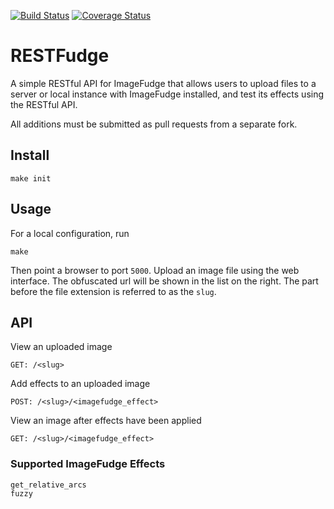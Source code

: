 [![Build Status](https://travis-ci.org/konstantinfarrell/RESTFudge.svg?branch=master)](https://travis-ci.org/konstantinfarrell/RESTFudge)
[![Coverage Status](https://coveralls.io/repos/github/konstantinfarrell/RESTFudge/badge.svg?branch=master)](https://coveralls.io/github/konstantinfarrell/RESTFudge?branch=master)

# RESTFudge

A simple RESTful API for ImageFudge that allows users to upload
files to a server or local instance with ImageFudge installed, and
test its effects using the RESTful API.

All additions must be submitted as pull requests from a separate fork.

## Install

    make init

## Usage

For a local configuration, run

    make

Then point a browser to port `5000`.
Upload an image file using the web interface.
The obfuscated url will be shown in the list on the right.
The part before the file extension is referred to as the `slug`.

## API

View an uploaded image

    GET: /<slug>

Add effects to an uploaded image

    POST: /<slug>/<imagefudge_effect>

View an image after effects have been applied

    GET: /<slug>/<imagefudge_effect>

### Supported ImageFudge Effects

    get_relative_arcs
    fuzzy
